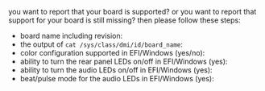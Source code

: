 you want to report that your board is supported? 
or you want to report that support for your board is still missing? 
then please follow these steps:
- board name including revision: 
- the output of ```cat /sys/class/dmi/id/board_name```: 
- color configuration supported in EFI/Windows (yes/no): 
- ability to turn the rear panel LEDs on/off in EFI/Windows (yes): 
- ability to turn the audio LEDs on/off in EFI/Windows (yes): 
- beat/pulse mode for the audio LEDs in EFI/Windows (yes): 
